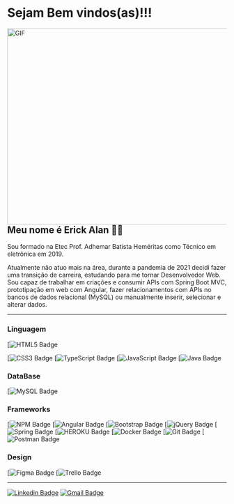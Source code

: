 # Sejam Bem vindos(as)!!!

<img align="right" alt="GIF" src="https://imgur.com/XwcZU9t.gif" width="550" height="450" />

 ## Meu nome é Erick Alan 👨‍💻 

<p> Sou formado na Etec Prof. Adhemar Batista Heméritas como Técnico em eletrônica em 2019. </p>
<p> Atualmente não atuo mais na área, durante a pandemia de 2021 decidi fazer uma transição de carreira, estudando
para me tornar Desenvolvedor Web. Sou capaz de trabalhar em criações e consumir APIs com Spring Boot MVC, 
prototipação em web com Angular, fazer relacionamentos com APIs no bancos de dados relacional (MySQL) ou
manualmente inserir, selecionar e alterar dados. </p>

---

### Linguagem

 [![HTML5 Badge](https://img.shields.io/badge/HTML5-E34F26?style=for-the-badge&logo=html5&logoColor=white)
 

 [![CSS3 Badge](https://img.shields.io/badge/CSS3-1572B6?style=for-the-badge&logo=css3&logoColor=white)
 [![TypeScript Badge](https://img.shields.io/badge/TypeScript-007ACC?style=for-the-badge&logo=typescript&logoColor=white)
 [![JavaScript Badge](https://img.shields.io/badge/JavaScript-323330?style=for-the-badge&logo=javascript&logoColor=F7DF1E)
 [![Java Badge](https://img.shields.io/badge/Java-ED8B00?style=for-the-badge&logo=java&logoColor=white)


### DataBase
 [![MySQL Badge](https://img.shields.io/badge/MySQL-00000F?style=for-the-badge&logo=mysql&logoColor=white)

### Frameworks

[![NPM Badge](https://img.shields.io/badge/npm-CB3837?style=for-the-badge&logo=npm&logoColor=white)
[![Angular Badge](https://img.shields.io/badge/Angular-DD0031?style=for-the-badge&logo=angular&logoColor=white)
[![Bootstrap Badge](https://img.shields.io/badge/Bootstrap-563D7C?style=for-the-badge&logo=bootstrap&logoColor=white)
[![jQuery Badge](https://img.shields.io/badge/jQuery-0769AD?style=for-the-badge&logo=jquery&logoColor=white)
[![Spring Badge](https://img.shields.io/badge/Spring-6DB33F?style=for-the-badge&logo=spring&logoColor=white)
[![HEROKU Badge](https://img.shields.io/badge/Heroku-430098?style=for-the-badge&logo=heroku&logoColor=white)
[![Docker Badge](https://img.shields.io/badge/Docker-2CA5E0?style=for-the-badge&logo=docker&logoColor=white)
[![Git Badge](https://img.shields.io/badge/Git-F05032?style=for-the-badge&logo=git&logoColor=white)
[![Postman Badge](https://img.shields.io/badge/Postman-FF6C37?style=for-the-badge&logo=Postman&logoColor=white)


### Design

 [![Figma Badge](https://img.shields.io/badge/Figma-F24E1E?style=for-the-badge&logo=figma&logoColor=white)
 [![Trello Badge](https://img.shields.io/badge/Trello-F24E1E?style=for-the-badge&logo=trello&logoColor=white)

----

 [![Linkedin Badge](https://img.shields.io/badge/-LinkedIn-blue?style=flat-square&logo=Linkedin&logoColor=white&link=link_do_seu_perfil_no_linkedin)](https://www.linkedin.com/in/erick-alan-7bb92b1b4/)
[![Gmail Badge](https://img.shields.io/badge/-Gmail-c14438?style=flat-square&logo=Gmail&logoColor=white&link=mailto:seu_email)](erickalan068@gmail.com)










